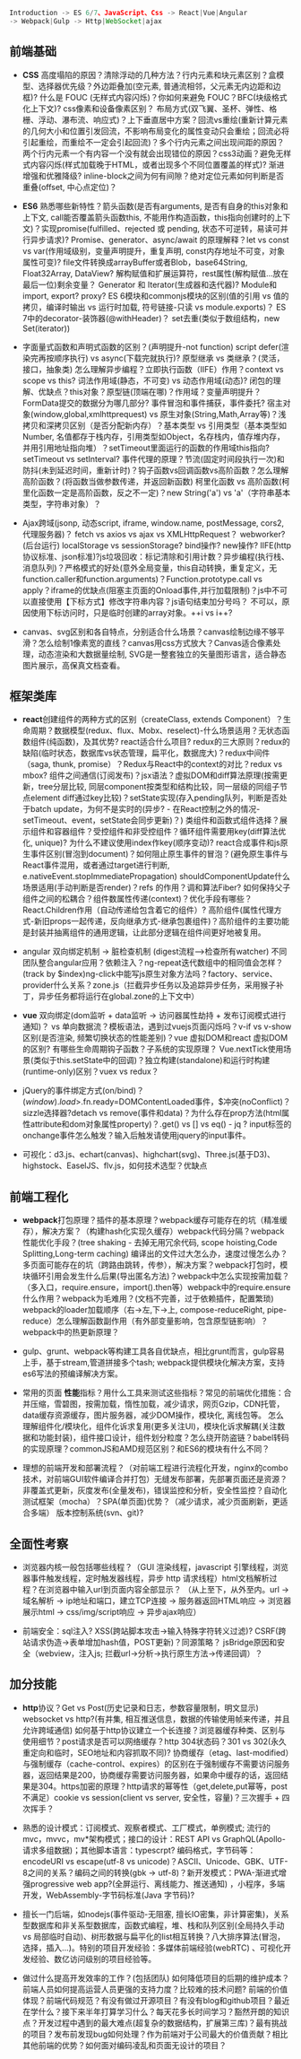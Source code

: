 ```js
Introduction -> ES 6/7、JavaScript、Css -> React|Vue|Angular 
-> Webpack|Gulp -> Http|WebSocket|ajax
```

## 前端基础

* **CSS** 高度塌陷的原因？清除浮动的几种方法？行内元素和块元素区别？盒模型、选择器优先级？外边距叠加(空元素, 普通流相邻，父元素无内边距和边框)? 什么是 FOUC (无样式内容闪烁)？你如何来避免 FOUC？BFC(块级格式化上下文)? css像素和设备像素区别？ 布局方式(双飞翼、圣杯、弹性、格栅、浮动、瀑布流、响应式)？上下垂直居中方案？回流vs重绘(重新计算元素的几何大小和位置引发回流，不影响布局变化的属性变动只会重绘；回流必将引起重绘，而重绘不一定会引起回流)？多个行内元素之间出现间距的原因？两个行内元素一个有内容一个没有就会出现错位的原因？css3动画？避免无样式内容闪烁(样式加载晚于HTML，或者出现多个不同位置覆盖的样式)? 渐进增强和优雅降级? inline-block之间为何有间隙？绝对定位元素如何判断是否重叠(offset, 中心点定位)？

* **ES6** 熟悉哪些新特性？箭头函数(是否有arguments, 是否有自身的this对象和上下文, call能否覆盖箭头函数this, 不能用作构造函数，this指向创建时的上下文)？实现promise(fulfilled、rejected 或 pending, 状态不可逆转，易读可并行异步请求)? Promise、generator、async/await 的原理解释？let vs const vs var(作用域级别，变量声明提升，重复声明, const内存地址不可变，对象属性可变)? file文件转换成arrayBuffer或者Blob，base64String, Float32Array, DataView? 解构赋值和扩展运算符，rest属性(解构赋值...放在最后一位)剩余变量？ Generator 和 Iterator(生成器和迭代器)? Module和import, export? proxy? ES 6模块和commonjs模块的区别(值的引用 vs 值的拷贝，编译时输出 vs 运行时加载, 符号链接-只读 vs module.exports)？ ES 7中的decorator-装饰器(@withHeader)？ set去重(类似于数组结构，new Set(iterator))

* 字面量式函数和声明式函数的区别？(声明提升-not function) script defer(渲染完再按顺序执行) vs async(下载完就执行)? 原型继承 vs 类继承？(灵活，接口，抽象类) 怎么理解异步编程？立即执行函数（IIFE）作用？context vs scope vs this? 词法作用域(静态，不可变) vs 动态作用域(动态)? 闭包的理解、优缺点？this对象？原型链(顶端在哪)？作用域？变量声明提升？FormData提交的数据分为哪几部分? 事件冒泡和事件捕获，事件委托? 宿主对象(window,global,xmlhttprequest) vs 原生对象(String,Math,Array等)？浅拷贝和深拷贝区别（是否分配新内存）？基本类型 vs 引用类型（基本类型如Number, 名值都存于栈内存，引用类型如Object，名存栈内，值存堆内存，并用引用地址指向堆）？setTimeout里面运行的函数的作用域this指向? setTimeout vs setInterval?  事件代理的原理？节流(固定时间段执行一次)和防抖(未到延迟时间，重新计时)？钩子函数vs回调函数vs高阶函数？怎么理解高阶函数？(将函数当做参数传递，并返回新函数) 柯里化函数 vs 高阶函数(柯里化函数一定是高阶函数，反之不一定)？new String('a') vs 'a'（字符串基本类型，字符串对象）？

* Ajax跨域(jsonp, 动态script, iframe, window.name, postMessage, cors2, 代理服务器)？ fetch vs axios vs ajax vs XMLHttpRequest？ webworker?(后台运行) localStorage vs sessionStorage? bind操作? new操作? IIFE(http协议标准、json标准)?js垃圾回收：标记清除和引用计数？异步编程(执行栈、消息队列)？严格模式的好处(意外全局变量，this自动转换，重复定义，无function.caller和function.arguments)？Function.prototype.call vs apply？iframe的优缺点(阻塞主页面的Onload事件,并行加载限制)？js中不可以直接使用【下标方式】修改字符串内容？js语句结束加分号吗？ 不可以，原因使用下标访问时，只是临时创建的array对象。++i vs i++?

* canvas、svg区别和各自特点，分别适合什么场景？canvas绘制边缘不够平滑？怎么绘制1像素宽的直线？canvas用css方式放大？Canvas适合像素处理，动态渲染和大数据量绘制, SVG是一整套独立的矢量图形语言，适合静态图片展示，高保真文档查看。

## 框架类库

* **react**创建组件的两种方式的区别（createClass, extends Component）？生命周期？数据模型(redux、flux、Mobx、reselect)-什么场景适用？无状态函数组件(纯函数)，及其优势? react适合什么项目? redux的三大原则？redux的缺陷(临时状态，数据库vs状态管理，扁平化，数据庞大)？redux中间件（saga, thunk, promise）？Redux与React中的context的对比？redux vs mbox? 组件之间通信(订阅发布)？jsx语法？虚拟DOM和diff算法原理(按需更新，tree分层比较, 同层component按类型和结构比较，同一层级的同组子节点element diff通过key比较)？setState实现(存入pending队列，判断是否处于batch update，为何不是实时的(异步? - 在React控制之外的情况-setTimeout、event，setState会同步更新)？) 类组件和函数式组件选择？展示组件和容器组件？受控组件和非受控组件？循环组件需要用key(diff算法优化, unique)? 为什么不建议使用index作key(顺序变动)? react合成事件和js原生事件区别(冒泡到document)？如何阻止原生事件的冒泡？(避免原生事件与React事件混用，或者通过target进行判断, e.nativeEvent.stopImmediatePropagation) shouldComponentUpdate什么场景适用(手动判断是否render)？refs 的作用？调和算法Fiber? 如何保持父子组件之间的松耦合？组件数属性传递(context)？优化手段有哪些？React.Children作用（自动传递给包含着它的组件）? 高阶组件(属性代理方式-新旧props一起传递，反向继承方式-继承包裹组件)？高阶组件的主要功能是封装并抽离组件的通用逻辑，让此部分逻辑在组件间更好地被复用。

* angular 双向绑定机制 -> 脏检查机制 (digest流程-->检查所有watcher) 不同团队整合angular应用？依赖注入？ng-repeat迭代数组中的相同值会怎样？(track by $index)ng-click中能写js原生对象方法吗？factory、service、provider什么关系？zone.js（拦截异步任务以及追踪异步任务，采用猴子补丁，异步任务都将运行在global.zone的上下文中）

* **vue** 双向绑定(dom监听 + data监听 -> 访问器属性劫持 + 发布订阅模式进行通知)？ vs 单向数据流？模板语法，遇到过vuejs页面闪烁吗？v-if vs v-show区别(是否渲染, 频繁切换状态的性能差别)？vue 虚拟DOM和react 虚拟DOM的区别? 有哪些生命周期钩子函数？子系统的实现原理？ Vue.nextTick使用场景(类似于this.setState中的回调)？独立构建(standalone)和运行时构建(runtime-only)区别？vuex vs redux？

* jQuery的事件绑定方式(on/bind)？$(window).load>$.fn.ready=DOMContentLoaded事件，$冲突(noConflict)？sizzle选择器?detach vs remove(事件和data)？为什么存在prop方法(html属性attribute和dom对象属性property)？.get() vs [] vs eq() - jq ? input标签的onchange事件怎么触发？输入后触发请使用jquery的input事件。

* 可视化：d3.js、echart(canvas)、highchart(svg)、Three.js(基于D3)、highstock、EaselJS、flv.js，如何技术选型？优缺点

## 前端工程化

* **webpack**打包原理？插件的基本原理？webpack缓存可能存在的坑（精准缓存），解决方案？（构建hash化实现久缓存）webpack代码分隔？webpack性能优化手段？(tree shaking - 去掉无用冗余代码, scope hoisting,Code Splitting,Long-term caching) 编译出的文件过大怎么办，速度过慢怎么办？多页面可能存在的坑（跨路由跳转，传参），解决方案？webpack打包时，模块循环引用会发生什么后果(导出匿名方法)？webpack中怎么实现按需加载？（多入口，require.ensure，import().then等）webpack中的require.ensure什么作用？webpack为毛难用？(文档不完善，过于依赖插件，配置繁琐) webpack的loader加载顺序（右->左,下->上, compose-reduceRight, pipe-reduce）怎么理解函数副作用（有外部变量影响，包含原型链影响）？ webpack中的热更新原理？

* gulp、grunt、webpack等构建工具各自优缺点，相比grunt而言，gulp容易上手，基于stream,管道拼接多个tash; webpack提供模块化解决方案，支持es6写法的预编译解决方案。  

* 常用的页面 **性能**指标？用什么工具来测试这些指标？常见的前端优化措施：合并压缩，雪碧图，按需加载，惰性加载，减少请求，网页Gzip，CDN托管，data缓存资源缓存，图片服务器，减少DOM操作，模块化, 离线包等。 怎么理解组件化/模块化，组件化诉求复用(更多关注UI)，模块化诉求解耦(关注数据和功能封装)，组件接口设计，组件划分粒度？怎么绕开防盗链？babel转码的实现原理？commonJS和AMD规范区别？和ES6的模块有什么不同？

* 理想的前端开发和部署流程？（对前端工程进行流程化开发，nginx的combo技术，对前端GUI软件编译合并打包）无缝发布部署，先部署页面还是资源？非覆盖式更新，灰度发布(全量发布)，错误监控和分析，安全性监控？自动化测试框架（mocha）？SPA(单页面)优势？（减少请求，减少页面刷新，更适合多端） 版本控制系统(svn、git)? 

## 全面性考察
* 浏览器内核一般包括哪些线程？（GUI 渲染线程，javascript 引擎线程，浏览器事件触发线程，定时触发器线程，异步 http 请求线程）html文档解析过程？在浏览器中输入url到页面内容全部显示？
  （从上至下，从外至内。url -> 域名解析 -> ip地址和端口，建立TCP连接 -> 服务器返回HTML响应 -> 浏览器展示html -> css/img/script响应 -> 异步ajax响应）

* 前端安全：sql注入? XSS(跨站脚本攻击->输入特殊字符转义过滤)? CSRF(跨站请求伪造->表单增加hash值，POST更新)？同源策略？ jsBridge原因和安全（webview，注入js; 拦截url->分析->执行原生方法->传递回调）？

## 加分技能

* **http**协议？Get vs Post(历史记录和日志，参数容量限制，明文显示) websocket vs http?(有并集, 相互推送信息，数据的传输使用帧来传递，并且允许跨域通信) 如何基于http协议建立一个长连接？浏览器缓存种类、区别与使用细节？post请求是否可以网络缓存？http 304状态码？301 vs 302(永久重定向和临时，SEO地址和内容抓取不同)? 协商缓存（etag、last-modified）与强制缓存（cache-control、expires）的区别在于强制缓存不需要访问服务器，返回结果是200，协商缓存需要访问服务器，如果命中缓存的话，返回结果是304。https加密的原理？http请求的幂等性（get,delete,put幂等，post不满足）cookie vs session(client vs server, 安全性，容量)？三次握手 + 四次挥手？

* 熟悉的设计模式：订阅模式、观察者模式、工厂模式，单例模式; 流行的mvc，mvvc，mv*架构模式；接口的设计：REST API vs GraphQL(Apollo-请求多组数据)；其他脚本语言：typescrpt?  编码格式，字节码等： encodeURI vs escape(utf-8 vs unicode)？ASCII、Unicode、GBK、UTF-8之间的关系？编码之间的转换(gbk -> utf-8)？新开发模式：PWA-渐进式增强progressive web app?(全屏运行、离线能力、推送通知) ，小程序，多端开发，WebAssembly-字节码标准(Java 字节码)?

* 擅长一门后端，如nodejs(事件驱动-无阻塞, 擅长IO密集，非计算密集)，关系型数据库和非关系型数据库，函数式编程，堆、栈和队列区别(全局持久手动 vs 局部临时自动)、树形数据与扁平化的list相互转换？八大排序算法(冒泡，选择，插入...)。特别的项目开发经验：多媒体前端经验(webRTC) 、可视化开发经验、数亿访问级别的项目经验等。

* 做过什么提高开发效率的工作？(包括团队) 如何降低项目的后期的维护成本？前端人员如何提高运营人员更强的支持力度？比较难的技术问题? 前端的价值体现？前端代码规范？有没有做过开源项目？有没有blog和github项目？最近在学什么？接下来半年打算学习什么？每天花多长时间学习？豁然开朗的知识点？开发过程中遇到的最大难点(超复杂的数据结构，扩展第三库)？最有挑战的项目？发布前发现bug如何处理？作为前端对于公司最大的价值贡献？相比其他前端的优势？如何面对编码凌乱和页面无设计的项目？
